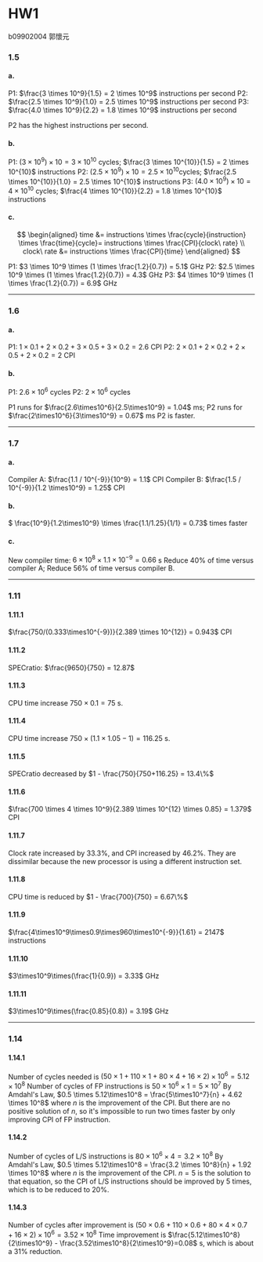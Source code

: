 # HW1

b09902004 郭懷元

### 1.5

#### a.

P1: $\frac{3 \times 10^9}{1.5} = 2 \times 10^9$ instructions per second
P2: $\frac{2.5 \times 10^9}{1.0} = 2.5 \times 10^9$ instructions per second
P3: $\frac{4.0 \times 10^9}{2.2} = 1.8 \times 10^9$ instructions per second

P2 has the highest instructions per second.

#### b.

P1: $(3 \times 10^9) \times 10 = 3 \times 10^{10}$ cycles; $\frac{3 \times 10^{10}}{1.5} = 2 \times 10^{10}$ instructions
P2: $(2.5 \times 10^9) \times 10 = 2.5 \times 10^{10}$cycles; $\frac{2.5 \times 10^{10}}{1.0} = 2.5 \times 10^{10}$ instructions
P3: $(4.0 \times 10^9) \times 10 = 4 \times 10^{10}$ cycles; $\frac{4 \times 10^{10}}{2.2} = 1.8 \times 10^{10}$ instructions

#### c.

$$
\begin{aligned}
time &= instructions \times \frac{cycle}{instruction} \times \frac{time}{cycle}= instructions \times \frac{CPI}{clock\ rate} \\
clock\ rate &= instructions \times \frac{CPI}{time}
\end{aligned}
$$

P1: $3 \times 10^9 \times (1 \times \frac{1.2}{0.7}) = 5.1$ GHz
P2: $2.5 \times 10^9 \times (1 \times \frac{1.2}{0.7}) = 4.3$ GHz
P3: $4 \times 10^9 \times (1 \times \frac{1.2}{0.7}) = 6.9$ GHz

---

### 1.6

#### a.

P1: $1\times0.1 + 2\times0.2 + 3\times0.5 + 3\times0.2 = 2.6$ CPI
P2: $2\times0.1 + 2\times0.2 + 2\times0.5 + 2\times0.2 = 2$ CPI

#### b.

P1: $2.6 \times 10^6$ cycles
P2: $2 \times 10^6$ cycles

P1 runs for $\frac{2.6\times10^6}{2.5\times10^9} = 1.04$ ms; P2 runs for $\frac{2\times10^6}{3\times10^9} = 0.67$ ms
P2 is faster.

---

### 1.7

#### a.

Compiler A: $\frac{1.1 / 10^{-9}}{10^9} = 1.1$ CPI
Compiler B: $\frac{1.5 / 10^{-9}}{1.2 \times10^9} = 1.25$ CPI

#### b.

$ \frac{10^9}{1.2\times10^9} \times \frac{1.1/1.25}{1/1} = 0.73$ times faster

#### c.

New compiler time: $6 \times 10^8 \times 1.1 \times 10^{-9} = 0.66$ s
Reduce $40\%$ of time versus compiler A; Reduce $56\%$ of time versus compiler B.

---

### 1.11

#### 1.11.1

$\frac{750/(0.333\times10^{-9})}{2.389 \times 10^{12}} = 0.943$ CPI

#### 1.11.2

SPECratio: $\frac{9650}{750} = 12.87$

#### 1.11.3

CPU time increase $750 \times 0.1 = 75$ s.

#### 1.11.4

CPU time increase $750 \times (1.1\times1.05-1) = 116.25$ s.

#### 1.11.5

SPECratio decreased by $1 - \frac{750}{750+116.25} = 13.4\%$

#### 1.11.6

$\frac{700 \times 4 \times 10^9}{2.389 \times 10^{12} \times 0.85} = 1.379$ CPI

#### 1.11.7

Clock rate increased by $33.3\%$, and CPI increased by $46.2\%$. They are dissimilar because the new processor is using a different instruction set.

#### 1.11.8

CPU time is reduced by $1 - \frac{700}{750} = 6.67\%$

#### 1.11.9

$\frac{4\times10^9\times0.9\times960\times10^{-9}}{1.61} = 2147$ instructions

#### 1.11.10

$3\times10^9\times(\frac{1}{0.9}) = 3.33$ GHz

#### 1.11.11

$3\times10^9\times(\frac{0.85}{0.8}) = 3.19$ GHz

---

### 1.14

#### 1.14.1

Number of cycles needed is $(50\times1+110\times1+80\times4+16\times2)\times10^6=5.12\times10^{8}$
Number of cycles of FP instructions is $50 \times 10^6 \times 1 = 5 \times 10^7$
By Amdahl's Law, $0.5 \times 5.12\times10^8 = \frac{5\times10^7}{n} + 4.62 \times 10^8$ where $n$ is the improvement of the CPI. But there are no positive solution of $n$, so it's impossible to run two times faster by only improving CPI of FP instruction.

#### 1.14.2

Number of cycles of L/S instructions is $80 \times 10^6 \times 4 = 3.2 \times 10^8$
By Amdahl's Law, $0.5 \times 5.12\times10^8 = \frac{3.2 \times 10^8}{n} + 1.92 \times 10^8$ where $n$ is the improvement of the CPI. $n=5$ is the solution to that equation, so the CPI of L/S instructions should be improved by 5 times, which is to be reduced to $20\%$.

#### 1.14.3

Number of cycles after improvement is $(50\times0.6+110\times0.6+80\times4\times0.7+16\times2)\times10^6=3.52\times10^{8}$
Time improvement is $\frac{5.12\times10^8}{2\times10^9} - \frac{3.52\times10^8}{2\times10^9}=0.08$ s, which is about a $31\%$ reduction.

